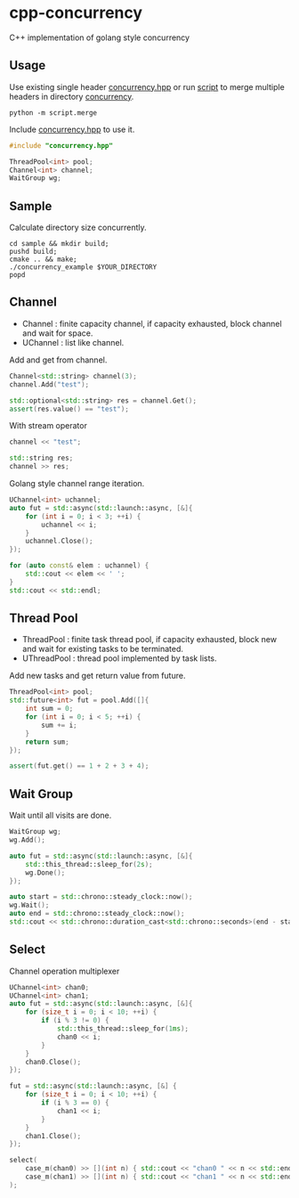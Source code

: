 # cpp-concurrency

C++ implementation of golang style concurrency

## Usage

Use existing single header [concurrency.hpp](./concurrency.hpp) or run [script](./script/merge.py) to merge multiple headers in directory [concurrency](./concurrency).
```
python -m script.merge
```

Include [concurrency.hpp](./concurrency.hpp) to use it.
```C++
#include "concurrency.hpp"

ThreadPool<int> pool;
Channel<int> channel;
WaitGroup wg;
```

## Sample

Calculate directory size concurrently.
```
cd sample && mkdir build;
pushd build;
cmake .. && make;
./concurrency_example $YOUR_DIRECTORY
popd
```

## Channel

- Channel<T> : finite capacity channel, if capacity exhausted, block channel and wait for space.
- UChannel<T> : list like channel.

Add and get from channel.
```C++
Channel<std::string> channel(3);
channel.Add("test");

std::optional<std::string> res = channel.Get();
assert(res.value() == "test");
```

With stream operator
```C++
channel << "test";

std::string res;
channel >> res;
```

Golang style channel range iteration.
```C++
UChannel<int> uchannel;
auto fut = std::async(std::launch::async, [&]{ 
    for (int i = 0; i < 3; ++i) {
        uchannel << i;
    }
    uchannel.Close();
});

for (auto const& elem : uchannel) {
    std::cout << elem << ' ';
}
std::cout << std::endl;
```

## Thread Pool

- ThreadPool<T> : finite task thread pool, if capacity exhausted, block new and wait for existing tasks to be terminated.
- UThreadPool<T> : thread pool implemented by task lists.

Add new tasks and get return value from future.
```C++
ThreadPool<int> pool;
std::future<int> fut = pool.Add([]{
    int sum = 0;
    for (int i = 0; i < 5; ++i) {
        sum += i;
    }
    return sum;
});

assert(fut.get() == 1 + 2 + 3 + 4);
```

## Wait Group

Wait until all visits are done.

```C++
WaitGroup wg;
wg.Add();

auto fut = std::async(std::launch::async, [&]{
    std::this_thread::sleep_for(2s);
    wg.Done();
});

auto start = std::chrono::steady_clock::now();
wg.Wait();
auto end = std::chrono::steady_clock::now();
std::cout << std::chrono::duration_cast<std::chrono::seconds>(end - start).count() << std::endl;
```

## Select

Channel operation multiplexer
```C++
UChannel<int> chan0;
UChannel<int> chan1;
auto fut = std::async(std::launch::async, [&]{
    for (size_t i = 0; i < 10; ++i) {
        if (i % 3 != 0) {
            std::this_thread::sleep_for(1ms);
            chan0 << i;
        }
    }
    chan0.Close();
});

fut = std::async(std::launch::async, [&] {
    for (size_t i = 0; i < 10; ++i) {
        if (i % 3 == 0) {
            chan1 << i;
        }
    }
    chan1.Close();
});

select(
    case_m(chan0) >> [](int n) { std::cout << "chan0 " << n << std::endl; },
    case_m(chan1) >> [](int n) { std::cout << "chan1 " << n << std::endl; }
);
```
